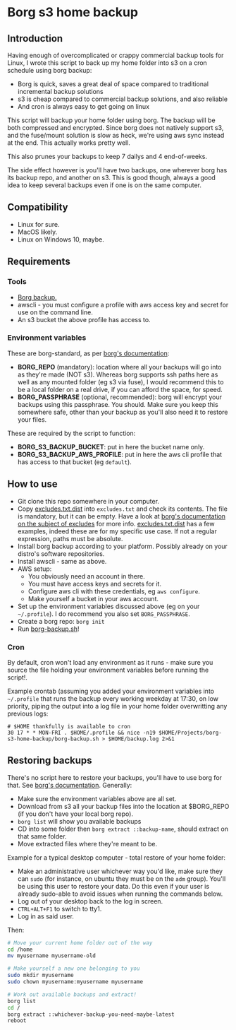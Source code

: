 # Borg s3 home backup

## Introduction

Having enough of overcomplicated or crappy commercial backup tools for Linux, I wrote this script to
back up my home folder into s3 on a cron schedule using borg backup:

  * Borg is quick, saves a great deal of space compared to traditional incremental backup solutions
  * s3 is cheap compared to commercial backup solutions, and also reliable
  * And cron is always easy to get going on linux

This script will backup your home folder using borg. The backup will be both compressed and encrypted.
Since borg does not natively support s3, and the fuse/mount solution is slow as heck, we're using aws
sync instead at the end. This actually works pretty well.

This also prunes your backups to keep 7 dailys and 4 end-of-weeks.

The side effect however is you'll have two backups, one wherever borg has its backup repo, and another
on s3. This is good though, always a good idea to keep several backups even if one is on the same
computer.

## Compatibility

  * Linux for sure.
  * MacOS likely.
  * Linux on Windows 10, maybe.

## Requirements

### Tools

  * [Borg backup.](https://www.borgbackup.org/)
  * awscli - you must configure a profile with aws access key and secret for use on the command line.
  * An s3 bucket the above profile has access to.

### Environment variables

These are borg-standard, as per [borg's documentation](https://borgbackup.readthedocs.io/en/stable/usage.html#environment-variables):

  * **BORG_REPO** (mandatory): location where all your backups will go into as they're made (NOT s3).
  Whereas borg supports ssh paths here as well as any mounted folder (eg s3 via fuse), I would recommend
  this to be a local folder on a real drive, if you can afford the space, for speed.
  * **BORG_PASSPHRASE** (optional, recommended): borg will encrypt your backups using this passphrase. You should.
  Make sure you keep this somewhere safe, other than your backup as you'll also need it to restore your files.

These are required by the script to function:

  * **BORG_S3_BACKUP_BUCKET**: put in here the bucket name only.
  * **BORG_S3_BACKUP_AWS_PROFILE**: put in here the aws cli profile that has access to that bucket (eg `default`).

## How to use

  * Git clone this repo somewhere in your computer.
  * Copy [excludes.txt.dist](excludes.txt.dist) into `excludes.txt` and check its contents. The file is
  mandatory, but it can be empty. Have a look at
  [borg's documentation on the subject of excludes](https://borgbackup.readthedocs.io/en/stable/usage.html#borg-help-patterns) for more info.
  [excludes.txt.dist](excludes.txt.dist) has a few examples, indeed these are for my specific use case. If not a regular expression, paths must be
  absolute.
  * Install borg backup according to your platform. Possibly already on your distro's software repositories.
  * Install awscli - same as above.
  * AWS setup:
    * You obviously need an account in there.
    * You must have access keys and secrets for it.
    * Configure aws cli with these credentials, eg `aws configure`.
    * Make yourself a bucket in your aws account.
  * Set up the environment variables discussed above (eg on your `~/.profile`). I do recommend you also set `BORG_PASSPHRASE`.
  * Create a borg repo: `borg init`
  * Run [borg-backup.sh](borg-backup.sh)!

### Cron

By default, cron won't load any environment as it runs - make sure you source the file holding your environment
variables before running the script!.

Example crontab (assuming you added your environment variables into `~/.profile` that runs the backup every
working weekday at 17:30, on low priority, piping the output into a log file in your home folder overwritting any
previous logs:

```cron
# $HOME thankfully is available to cron
30 17 * * MON-FRI . $HOME/.profile && nice -n19 $HOME/Projects/borg-s3-home-backup/borg-backup.sh > $HOME/backup.log 2>&1
```

## Restoring backups

There's no script here to restore your backups, you'll have to use borg for that. See [borg's documentation](https://borgbackup.readthedocs.io/en/stable/usage.html#borg-extract). Generally:

  * Make sure the environment variables above are all set.
  * Download from s3 all your backup files into the location at $BORG_REPO (if you don't have your local borg repo).
  * `borg list` will show you available backups
  * CD into some folder then `borg extract ::backup-name`, should extract on that same folder.
  * Move extracted files where they're meant to be.

Example for a typical desktop computer - total restore of your home folder:
  * Make an administrative user whichever way you'd like, make sure they can `sudo` (for instance, on ubuntu
  they must be on the `adm` group). You'll be using this user to restore your data. Do this even if your user
  is already sudo-able to avoid issues when running the commands below.
  * Log out of your desktop back to the log in screen.
  * `CTRL+ALT+F1` to switch to tty1.
  * Log in as said user.

Then:

```bash
# Move your current home folder out of the way
cd /home
mv myusername myusername-old

# Make yourself a new one belonging to you
sudo mkdir myusername
sudo chown myusername:myusername myusername

# Work out available backups and extract!
borg list
cd /
borg extract ::whichever-backup-you-need-maybe-latest
reboot
```
